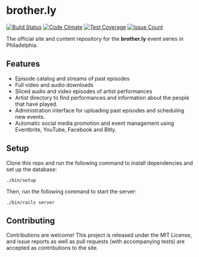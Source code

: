 # brother.ly

[![Build Status](https://travis-ci.org/waxpoetic/brotherly.svg?branch=master)](https://travis-ci.org/waxpoetic/brotherly)
[![Code Climate](https://codeclimate.com/github/waxpoetic/brotherly/badges/gpa.svg)](https://codeclimate.com/github/waxpoetic/brotherly)
[![Test Coverage](https://codeclimate.com/github/waxpoetic/brotherly/badges/coverage.svg)](https://codeclimate.com/github/waxpoetic/brotherly/coverage)
[![Issue Count](https://codeclimate.com/github/waxpoetic/brotherly/badges/issue_count.svg)](https://codeclimate.com/github/waxpoetic/brotherly)

The official site and content repository for the **brother.ly** event
series in Philadelphia.

## Features

- Episode catalog and streams of past episodes
- Full video and audio downloads
- Sliced audio and video episodes of artist performances
- Artist directory to find performances and information about the
    people that have played.
- Administration interface for uploading past episodes and scheduling
    new events.
- Automatic social media promotion and event management using
    Eventbrite, YouTube, Facebook and Bitly.

## Setup

Clone this repo and run the following command to install dependencies
and set up the database:

    ./bin/setup

Then, run the following command to start the server:

    ./bin/rails server

## Contributing

Contributions are welcome! This project is released under the MIT
License, and issue reports as well as pull requests (with accompanying
tests) are accepted as contributions to the site.
